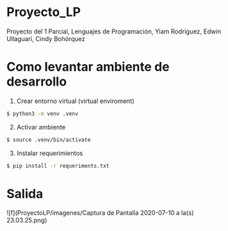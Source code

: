 # Proyecto_LP
 Proyecto del 1 Parcial, Lenguajes de Programación, Yiam Rodriguez, Edwin Ullaguari, Cindy Bohórquez 

# Como levantar ambiente de desarrollo

1. Crear entorno virtual (virtual enviroment)
```bash
$ python3 -m venv .venv
```

2. Activar ambiente

```bash
$ source .venv/bin/activate
```

3. Instalar requerimientos

``` bash
$ pip install -r requeriments.txt
```

# Salida
 ![f](ProyectoLP/imagenes/Captura de Pantalla 2020-07-10 a la(s) 23.03.25.png) 
